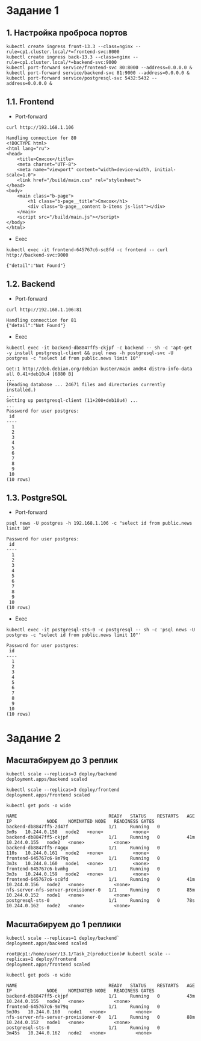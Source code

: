 # Задание 1

## 1. Настройка проброса портов

```
kubectl create ingress front-13.3 --class=nginx --rule=cp1.cluster.local/*=frontend-svc:8000
kubectl create ingress back-13.3 --class=nginx --rule=cp1.cluster.local/*=backend-svc:9000
kubectl port-forward service/frontend-svc 80:8000 --address=0.0.0.0 &
kubectl port-forward service/backend-svc 81:9000 --address=0.0.0.0 &
kubectl port-forward service/postgresql-svc 5432:5432 --address=0.0.0.0 &
```

## 1.1. Frontend

* Port-forward   

`curl http://192.168.1.106`

```
Handling connection for 80
<!DOCTYPE html>
<html lang="ru">
<head>
    <title>Список</title>
    <meta charset="UTF-8">
    <meta name="viewport" content="width=device-width, initial-scale=1.0">
    <link href="/build/main.css" rel="stylesheet">
</head>
<body>
    <main class="b-page">
        <h1 class="b-page__title">Список</h1>
        <div class="b-page__content b-items js-list"></div>
    </main>
    <script src="/build/main.js"></script>
</body>
</html>
```

* Exec   

`kubectl exec -it frontend-645767c6-sc8fd -c frontend -- curl http://backend-svc:9000`

```
{"detail":"Not Found"}
```


## 1.2. Backend

* Port-forward   

`curl http://192.168.1.106:81`

```
Handling connection for 81
{"detail":"Not Found"}
```

* Exec   

```
kubectl exec -it backend-db8847ff5-ckjpf -c backend -- sh -c 'apt-get -y install postgresql-client && psql news -h postgresql-svc -U postgres -c "select id from public.news limit 10"'
```

```
Get:1 http://deb.debian.org/debian buster/main amd64 distro-info-data all 0.41+deb10u4 [6880 B]
...
(Reading database ... 24671 files and directories currently installed.)
...
Setting up postgresql-client (11+200+deb10u4) ...
...
Password for user postgres:
 id
----
  1
  2
  3
  4
  5
  6
  7
  8
  9
 10
(10 rows)
```



## 1.3. PostgreSQL

* Port-forward   

`psql news -U postgres -h 192.168.1.106 -c "select id from public.news limit 10"`

```
Password for user postgres:
 id
----
  1
  2
  3
  4
  5
  6
  7
  8
  9
 10
(10 rows)
```


* Exec   

`kubectl exec -it postgresql-sts-0 -c postgresql -- sh -c 'psql news -U postgres -c "select id from public.news limit 10"'`

```
Password for user postgres:
 id
----
  1
  2
  3
  4
  5
  6
  7
  8
  9
 10
(10 rows)
```

# Задание 2

## Масштабируем до 3 реплик

```
kubectl scale --replicas=3 deploy/backend
deployment.apps/backend scaled

kubectl scale --replicas=3 deploy/frontend
deployment.apps/frontend scaled

```

`kubectl get pods -o wide`

```
NAME                                  READY   STATUS    RESTARTS   AGE    IP             NODE    NOMINATED NODE   READINESS GATES
backend-db8847ff5-2d47f               1/1     Running   0          3m9s   10.244.0.158   node2   <none>           <none>
backend-db8847ff5-ckjpf               1/1     Running   0          41m    10.244.0.155   node2   <none>           <none>
backend-db8847ff5-r4gqx               1/1     Running   0          110s   10.244.0.161   node2   <none>           <none>
frontend-645767c6-9m79q               1/1     Running   0          3m3s   10.244.0.160   node1   <none>           <none>
frontend-645767c6-bvmhg               1/1     Running   0          3m3s   10.244.0.159   node2   <none>           <none>
frontend-645767c6-sc8fd               1/1     Running   0          41m    10.244.0.156   node2   <none>           <none>
nfs-server-nfs-server-provisioner-0   1/1     Running   0          85m    10.244.0.152   node1   <none>           <none>
postgresql-sts-0                      1/1     Running   0          78s    10.244.0.162   node2   <none>           <none>
```

## Масштабируем до 1 реплики

```
kubectl scale --replicas=1 deploy/backend`
deployment.apps/backend scaled

root@cp1:/home/user/13.1/Task_2(production)# kubectl scale --replicas=1 deploy/frontend
deployment.apps/frontend scaled
```

`kubectl get pods -o wide`

```
NAME                                  READY   STATUS    RESTARTS   AGE     IP             NODE    NOMINATED NODE   READINESS GATES
backend-db8847ff5-ckjpf               1/1     Running   0          43m     10.244.0.155   node2   <none>           <none>
frontend-645767c6-9m79q               1/1     Running   0          5m30s   10.244.0.160   node1   <none>           <none>
nfs-server-nfs-server-provisioner-0   1/1     Running   0          88m     10.244.0.152   node1   <none>           <none>
postgresql-sts-0                      1/1     Running   0          3m45s   10.244.0.162   node2   <none>           <none>
```



